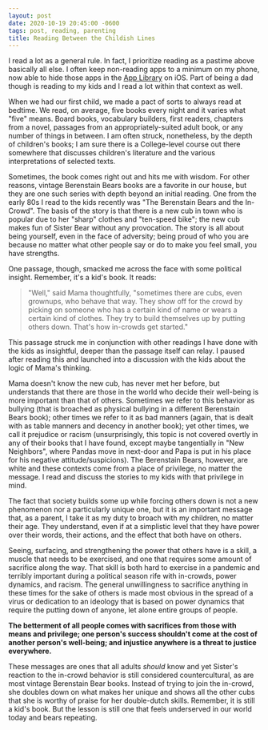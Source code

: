 ```yaml
---
layout: post
date: 2020-10-19 20:45:00 -0600
tags: post, reading, parenting
title: Reading Between the Childish Lines
---
```


I read a lot as a general rule. In fact, I prioritize reading as a pastime above basically all else. I often keep non-reading apps to a minimum on my phone, now able to hide those apps in the [App Library](https://www.techrepublic.com/article/ios-14-everything-you-need-to-know-about-the-app-library/) on iOS. Part of being a dad though is reading to my kids and I read a lot within that context as well.

When we had our first child, we made a pact of sorts to always read at bedtime. We read, on average, five books every night and it varies what "five" means. Board books, vocabulary builders, first readers, chapters from a novel, passages from an appropriately-suited adult book, or any number of things in between. I am often struck, nonetheless, by the depth of children's books; I am sure there is a College-level course out there somewhere that discusses children's literature and the various interpretations of selected texts.

Sometimes, the book comes right out and hits me with wisdom. For other reasons, vintage Berenstain Bears books are a favorite in our house, but they are one such series with depth beyond an initial reading. One from the early 80s I read to the kids recently was "The Berenstain Bears and the In-Crowd". The basis of the story is that there is a new cub in town who is popular due to her "sharp" clothes and "ten-speed bike"; the new cub makes fun of Sister Bear without any provocation. The story is all about being yourself, even in the face of adversity; being proud of who you are because no matter what other people say or do to make you feel small, you have strengths.

One passage, though, smacked me across the face with some political insight. Remember, it's a kid's book. It reads:
> "Well," said Mama thoughtfully, "sometimes there are cubs, even grownups, who behave that way. They show off for the crowd by picking on someone who has a certain kind of name or wears a certain kind of clothes. They try to build themselves up by putting others down. That's how in-crowds get started."

This passage struck me in conjunction with other readings I have done with the kids as insightful, deeper than the passage itself can relay. I paused after reading this and launched into a discussion with the kids about the logic of Mama's thinking.

Mama doesn't know the new cub, has never met her before, but understands that there are those in the world who decide their well-being is more important than that of others. Sometimes we refer to this behavior as bullying (that is broached as physical bullying in a different Berenstain Bears book); other times we refer to it as bad manners (again, that is dealt with as table manners and decency in another book); yet other times, we call it prejudice or racism (unsurprisingly, this topic is not covered overtly in any of their books that I have found, except maybe tangentially in "New Neighbors", where Pandas move in next-door and Papa is put in his place for his negative attitude/suspicions). The Berenstain Bears, however, are white and these contexts come from a place of privilege, no matter the message. I read and discuss the stories to my kids with that privilege in mind.

The fact that society builds some up while forcing others down is not a new phenomenon nor a particularly unique one, but it is an important message that, as a parent, I take it as my duty to broach with my children, no matter their age. They understand, even if at a simplistic level that they have power over their words, their actions, and the effect that both have on others.

Seeing, surfacing, and strengthening the power that others have is a skill, a muscle that needs to be exercised, and one that requires some amount of sacrifice along the way. That skill is both hard to exercise in a pandemic and terribly important during a political season rife with in-crowds, power dynamics, and racism. The general unwillingness to sacrifice anything in these times for the sake of others is made most obvious in the spread of a virus or dedication to an ideology that is based on power dynamics that require the putting down of anyone, let alone entire groups of people.

**The betterment of all people comes with sacrifices from those with means and privilege; one person's success shouldn't come at the cost of another person's well-being; and injustice anywhere is a threat to justice everywhere.**

These messages are ones that all adults *should* know and yet Sister's reaction to the in-crowd behavior is still considered countercultural, as are most vintage Berenstain Bear books. Instead of trying to join the in-crowd, she doubles down on what makes her unique and shows all the other cubs that she is worthy of praise for her double-dutch skills. Remember, it is still a kid's book. But the lesson is still one that feels underserved in our world today and bears repeating.